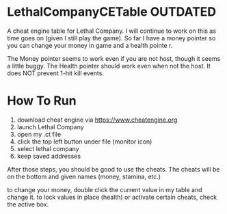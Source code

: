 # LethalCompanyCETable OUTDATED
A cheat engine table for Lethal Company. I will continue to work on this as time goes on (given I still play the game). So far I have a money pointer so you can change your money in game and a health pointe
r.

The Money pointer seems to work even if you are not host, though it seems a little buggy.
The Health pointer should work even when not the host. It does NOT prevent 1-hit kill events.

# How To Run

1. download cheat engine via https://www.cheatengine.org
2. launch Lethal Company
3. open my .ct file
4. click the top left button under file (monitor icon)
5. select lethal company
6. keep saved addresses

After those steps, you should be good to use the cheats.
The cheats will be on the bottom and given names (money, stamina, etc.)

to change your money, double click the current value in my table and change it.
to lock values in place (health) or activate certain cheats, check the active box.
